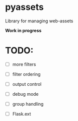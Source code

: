 pyassets
==

Library for managing web-assets

**Work in progress**


TODO:
====

- [ ] more filters
- [ ] filter ordering
- [ ] output control
- [ ] debug mode
- [ ] group handling
- [ ] Flask.ext
  
